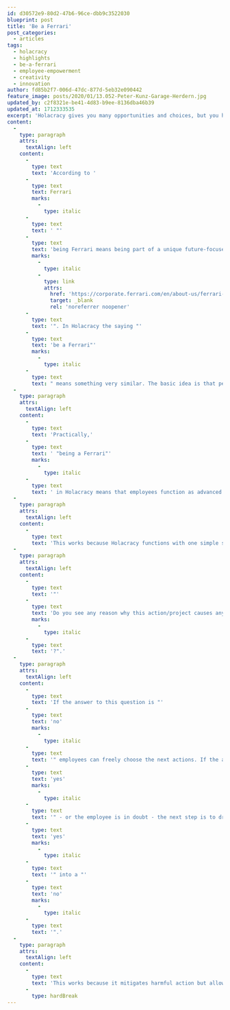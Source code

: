 ```yaml
---
id: d30572e9-80d2-47b6-96ce-dbb9c3522030
blueprint: post
title: 'Be a Ferrari'
post_categories:
  - articles
tags:
  - holacracy
  - highlights
  - be-a-ferrari
  - employee-empowerment
  - creativity
  - innovation
author: fd85b2f7-006d-47dc-877d-5eb32e090442
feature_image: posts/2020/01/13.052-Peter-Kunz-Garage-Herdern.jpg
updated_by: c2f8321e-be41-4d83-b9ee-8136dba46b39
updated_at: 1712333535
excerpt: 'Holacracy gives you many opportunities and choices, but you have to "be a Ferrari".'
content:
  -
    type: paragraph
    attrs:
      textAlign: left
    content:
      -
        type: text
        text: 'According to '
      -
        type: text
        text: Ferrari
        marks:
          -
            type: italic
      -
        type: text
        text: ' "'
      -
        type: text
        text: 'being Ferrari means being part of a unique future-focused team in which people are the most valuable resource'
        marks:
          -
            type: italic
          -
            type: link
            attrs:
              href: 'https://corporate.ferrari.com/en/about-us/ferrari-dna'
              target: _blank
              rel: 'noreferrer noopener'
      -
        type: text
        text: '". In Holacracy the saying "'
      -
        type: text
        text: 'be a Ferrari"'
        marks:
          -
            type: italic
      -
        type: text
        text: " means something very similar. The basic idea is that people are companies' most valuable resources. Because people have the unique ability to sense tensions and solve them, which drives innovation and advance development."
  -
    type: paragraph
    attrs:
      textAlign: left
    content:
      -
        type: text
        text: 'Practically,'
      -
        type: text
        text: ' "being a Ferrari"'
        marks:
          -
            type: italic
      -
        type: text
        text: ' in Holacracy means that employees function as advanced engines that convert power into motion, with true ability to advance any project that they see relevant.'
  -
    type: paragraph
    attrs:
      textAlign: left
    content:
      -
        type: text
        text: 'This works because Holacracy functions with one simple safety measure that necessitates that employees ask themselves just one question before taking on a project or taking action. The question is:'
  -
    type: paragraph
    attrs:
      textAlign: left
    content:
      -
        type: text
        text: '"'
      -
        type: text
        text: 'Do you see any reason why this action/project causes any harm'
        marks:
          -
            type: italic
      -
        type: text
        text: '?".'
  -
    type: paragraph
    attrs:
      textAlign: left
    content:
      -
        type: text
        text: 'If the answer to this question is "'
      -
        type: text
        text: 'no'
        marks:
          -
            type: italic
      -
        type: text
        text: '" employees can freely choose the next actions. If the answer is "'
      -
        type: text
        text: 'yes'
        marks:
          -
            type: italic
      -
        type: text
        text: '" - or the employee is in doubt - the next step is to drop it - or to ask for advice on how to proceed in a way that will turn the current "'
      -
        type: text
        text: 'yes'
        marks:
          -
            type: italic
      -
        type: text
        text: '" into a "'
      -
        type: text
        text: 'no'
        marks:
          -
            type: italic
      -
        type: text
        text: '".'
  -
    type: paragraph
    attrs:
      textAlign: left
    content:
      -
        type: text
        text: 'This works because it mitigates harmful action but allows organic trial and error development. Thus, in the best case, the organization evolves and becomes better and stronger, and in the worst case, it learns.'
      -
        type: hardBreak
---
```


